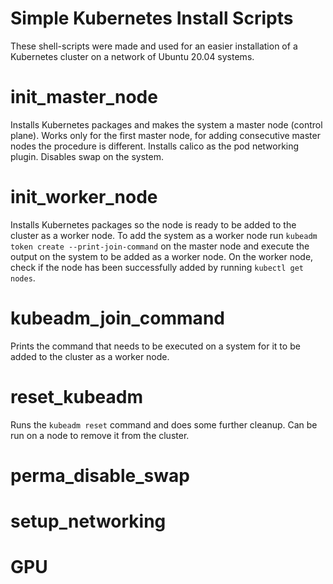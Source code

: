 # Simple Kubernetes Install Scripts
These shell-scripts were made and used for an easier installation of a Kubernetes cluster on a network of Ubuntu 20.04 systems.



# init_master_node
Installs Kubernetes packages and makes the system a master node (control plane). Works only for the first master node, for adding consecutive master nodes the procedure is different.
Installs calico as the pod networking plugin.
Disables swap on the system.

# init_worker_node
Installs Kubernetes packages so the node is ready to be added to the cluster as a worker node. To add the system as a worker node run `kubeadm token create --print-join-command` on the master node and execute the output on the system to be added as a worker node.
On the worker node, check if the node has been successfully added by running `kubectl get nodes`.

# kubeadm_join_command
Prints the command that needs to be executed on a system for it to be added to the cluster as a worker node.

# reset_kubeadm
Runs the `kubeadm reset` command and does some further cleanup. Can be run on a node to remove it from the cluster.

# perma_disable_swap

# setup_networking


# GPU
##
